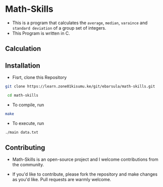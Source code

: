 # Math-Skills
- This is a program that calculates the `average`, `median`, `varaince` and `standard deviation` of a group set of integers.
- This Program is written in C.

## Calculation
 
## Installation
 - Fisrt, clone this Repository
 ```bash
 git clone https://learn.zone01kisumu.ke/git/ebarsula/math-skills.git
```
```bash
 cd math-skills
 ```
- To compile, run
```bash
make
```
- To execute, run
```bash
./main data.txt
```
## Contributing
- Math-Skills is an open-source project and I  welcome contributions from the community.

- If you'd like to contribute, please fork the repository and make changes as you'd like. Pull requests are warmly welcome.
